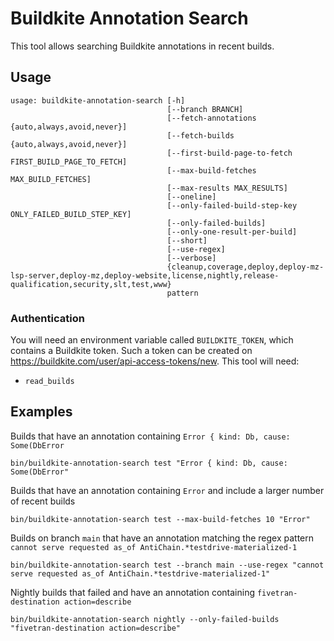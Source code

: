 # Buildkite Annotation Search

This tool allows searching Buildkite annotations in recent builds.

## Usage
```
usage: buildkite-annotation-search [-h]
                                   [--branch BRANCH]
                                   [--fetch-annotations {auto,always,avoid,never}]
                                   [--fetch-builds {auto,always,avoid,never}]
                                   [--first-build-page-to-fetch FIRST_BUILD_PAGE_TO_FETCH]
                                   [--max-build-fetches MAX_BUILD_FETCHES]
                                   [--max-results MAX_RESULTS]
                                   [--oneline]
                                   [--only-failed-build-step-key ONLY_FAILED_BUILD_STEP_KEY]
                                   [--only-failed-builds]
                                   [--only-one-result-per-build]
                                   [--short]
                                   [--use-regex]
                                   [--verbose]
                                   {cleanup,coverage,deploy,deploy-mz-lsp-server,deploy-mz,deploy-website,license,nightly,release-qualification,security,slt,test,www}
                                   pattern
```

### Authentication

You will need an environment variable called `BUILDKITE_TOKEN`, which contains a Buildkite token. Such a token can be
created on https://buildkite.com/user/api-access-tokens/new.
This tool will need:
* `read_builds`

## Examples

Builds that have an annotation containing `Error { kind: Db, cause: Some(DbError`

```
bin/buildkite-annotation-search test "Error { kind: Db, cause: Some(DbError"
```

Builds that have an annotation containing `Error` and include a larger number of recent builds

```
bin/buildkite-annotation-search test --max-build-fetches 10 "Error"
```

Builds on branch `main` that have an annotation matching the regex pattern `cannot serve requested as_of AntiChain.*testdrive-materialized-1`

```
bin/buildkite-annotation-search test --branch main --use-regex "cannot serve requested as_of AntiChain.*testdrive-materialized-1"
```

Nightly builds that failed and have an annotation containing `fivetran-destination action=describe`

```
bin/buildkite-annotation-search nightly --only-failed-builds "fivetran-destination action=describe"
```
